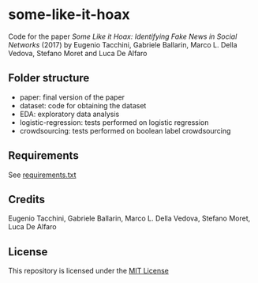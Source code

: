 # some-like-it-hoax

Code for the paper _Some Like it Hoax: Identifying Fake News in Social Networks_ (2017) by Eugenio Tacchini, Gabriele Ballarin, Marco L. Della Vedova, Stefano Moret and Luca De Alfaro

## Folder structure  
* paper: final version of the paper
* dataset: code for obtaining the dataset
* EDA: exploratory data analysis
* logistic-regression: tests performed on logistic regression
* crowdsourcing: tests performed on boolean label crowdsourcing

## Requirements
See [requirements.txt](https://github.com/gabll/some-like-it-hoax/requirements.txt)

## Credits

Eugenio Tacchini, Gabriele Ballarin, Marco L. Della Vedova, Stefano Moret, Luca De Alfaro

## License

This repository is licensed under the [MIT License](https://github.com/gabll/some-like-it-hoax/LICENSE)
